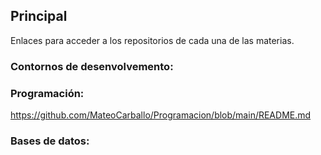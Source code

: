 ## Principal

Enlaces para acceder a los repositorios de cada una de las materias.

### Contornos de desenvolvemento:


### Programación:

https://github.com/MateoCarballo/Programacion/blob/main/README.md

### Bases de datos:

